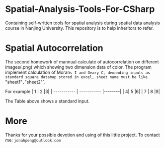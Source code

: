 # Spatial-Analysis-Tools-For-CSharp
Containing self-written tools for spatial analysis during spatial data analysis course in Nanjing University. This repository is to help inheritors to refer.

# Spatial Autocorrelation
The second homework of mannual calculate of autocorrelation on different images(.png) which showing two dimension data of color. The program implement calculation of  Moran`s I and Geary C, demanding inputs as standard square datamap stored in excel, sheet name must be like `"sheet1"`,`"sheet2"`.

For example
| 1 | 2 |3|
| ----------- | ----------- |--------|
| 4| 5 |6|
| 7  | 8      |9|

The Table above shows a standard input.

# More
Thanks for your possible devotion and using of this little project.
To contact me: `jonahpeng@outlook.com`
